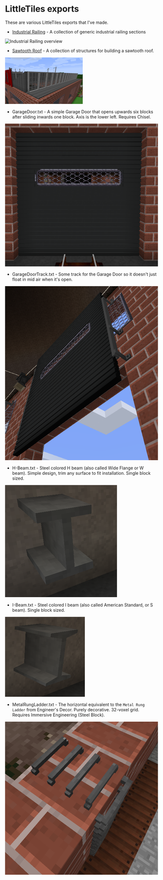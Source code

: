 # LittleTiles exports

These are various LittleTiles exports that I've made.

- [Industrial Railing](./Industrial%20Railing/) - A collection of generic industrial railing sections

![Industrial Railing overview](./Industrial%2Railing/IndustrialRailing-Demo-small.png)

- [Sawtooth Roof](./Sawtooth%20Roof/) - A collection of structures for building a sawtooth roof.

![Sawtooth Roof overview](./Sawtooth%20Roof/SawToothRoof-1-small.png)

- GarageDoor.txt - A simple Garage Door that opens upwards six blocks after sliding inwards one block. Axis is the lower left. Requires Chisel.

![Garage Door](GarageDoor.png)

- GarageDoorTrack.txt - Some track for the Garage Door so it doesn't just float in mid air when it's open.

![Garage Door Track](GarageDoorTrack.png)

- H-Beam.txt - Steel colored H beam (also called Wide Flange or W beam). Simple design, trim any surface to fit installation. Single block sized.

![H Beam](H-Beam.png)

- I-Beam.txt - Steel colored I beam (also called American Standard, or S beam). Single block sized.

![I Beam](I-Beam.png)

- MetalRungLadder.txt - The horizontal equivalent to the `Metal Rung Ladder` from Engineer's Decor. Purely decorative. 32-voxel grid. Requires Immersive Engineering (Steel Block).

![Metal Rung Ladder](MetalRungLadder.png)

